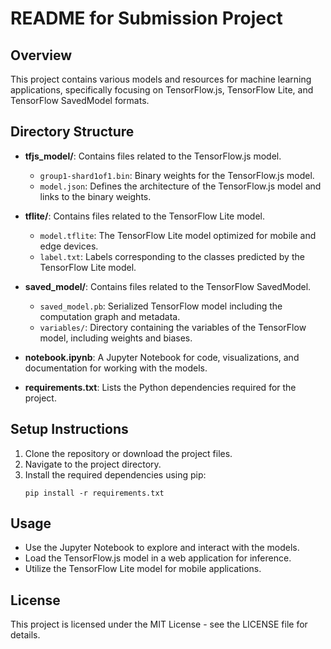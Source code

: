 # README for Submission Project

## Overview
This project contains various models and resources for machine learning applications, specifically focusing on TensorFlow.js, TensorFlow Lite, and TensorFlow SavedModel formats. 

## Directory Structure
- **tfjs_model/**: Contains files related to the TensorFlow.js model.
  - `group1-shard1of1.bin`: Binary weights for the TensorFlow.js model.
  - `model.json`: Defines the architecture of the TensorFlow.js model and links to the binary weights.

- **tflite/**: Contains files related to the TensorFlow Lite model.
  - `model.tflite`: The TensorFlow Lite model optimized for mobile and edge devices.
  - `label.txt`: Labels corresponding to the classes predicted by the TensorFlow Lite model.

- **saved_model/**: Contains files related to the TensorFlow SavedModel.
  - `saved_model.pb`: Serialized TensorFlow model including the computation graph and metadata.
  - `variables/`: Directory containing the variables of the TensorFlow model, including weights and biases.

- **notebook.ipynb**: A Jupyter Notebook for code, visualizations, and documentation for working with the models.

- **requirements.txt**: Lists the Python dependencies required for the project.

## Setup Instructions
1. Clone the repository or download the project files.
2. Navigate to the project directory.
3. Install the required dependencies using pip:
   ```
   pip install -r requirements.txt
   ```

## Usage
- Use the Jupyter Notebook to explore and interact with the models.
- Load the TensorFlow.js model in a web application for inference.
- Utilize the TensorFlow Lite model for mobile applications.

## License
This project is licensed under the MIT License - see the LICENSE file for details.
